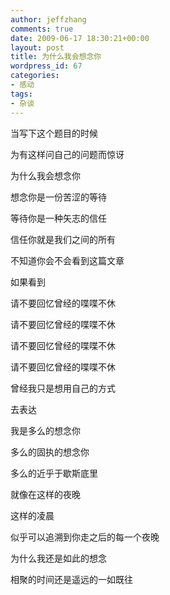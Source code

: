 ```yaml
---
author: jeffzhang
comments: true
date: 2009-06-17 18:30:21+00:00
layout: post
title: 为什么我会想念你
wordpress_id: 67
categories:
- 感动
tags:
- 杂谈
---
```


当写下这个题目的时候


为有这样问自己的问题而惊讶

为什么我会想念你

想念你是一份苦涩的等待

等待你是一种矢志的信任

信任你就是我们之间的所有

不知道你会不会看到这篇文章

如果看到

请不要回忆曾经的喋喋不休

请不要回忆曾经的喋喋不休

请不要回忆曾经的喋喋不休

请不要回忆曾经的喋喋不休

曾经我只是想用自己的方式

去表达

我是多么的想念你

多么的固执的想念你

多么的近乎于歇斯底里

就像在这样的夜晚

这样的凌晨

似乎可以追溯到你走之后的每一个夜晚

为什么我还是如此的想念

相聚的时间还是遥远的一如既往
